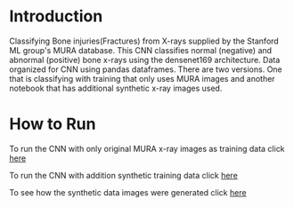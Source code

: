# Introduction
Classifying Bone injuries(Fractures) from X-rays supplied by the Stanford ML group's MURA database. This CNN classifies normal (negative) and abnormal (positive) bone x-rays using the densenet169 architecture. Data organized for CNN using pandas dataframes. There are two versions. One that is classifying with training that only uses MURA images and another notebook that has additional synthetic x-ray images used. 

# How to Run

To run the CNN with only original MURA x-ray images as training data click [here](https://colab.research.google.com/drive/1okU-_UnmNmwpV1bXIsebxhN_bPEuuBLs?authuser=2#scrollTo=G-c0Tbj1lJNy)

To run the CNN with addition synthetic training data click [here](https://colab.research.google.com/drive/1sxKIsB3zsOcdfYBjRfvfGYJWD0yzQ-fe?pli=1&authuser=2)

To see how the synthetic data images were generated click [here](https://github.com/aileendugan/synthetic-data-creation)


